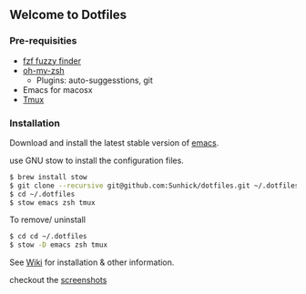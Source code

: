 ## Welcome to Dotfiles

### Pre-requisities
* [fzf fuzzy finder](https://github.com/junegunn/fzf)
* [oh-my-zsh](https://github.com/robbyrussell/oh-my-zsh)
  * Plugins: auto-suggesstions, git
* Emacs for macosx
* [Tmux](https://github.com/tmux/tmux)

### Installation
Download and install the latest stable version of [emacs](https://emacsformacosx.com/).


use GNU stow to install the configuration files.
```sh
$ brew install stow
$ git clone --recursive git@github.com:Sunhick/dotfiles.git ~/.dotfiles
$ cd ~/.dotfiles
$ stow emacs zsh tmux
```

To remove/ uninstall
```sh
$ cd cd ~/.dotfiles
$ stow -D emacs zsh tmux
```

See [Wiki](https://github.com/Sunhick/dotfiles/wiki) for installation & other information.

checkout the [screenshots](https://github.com/Sunhick/dotfiles/wiki/screenshots)
